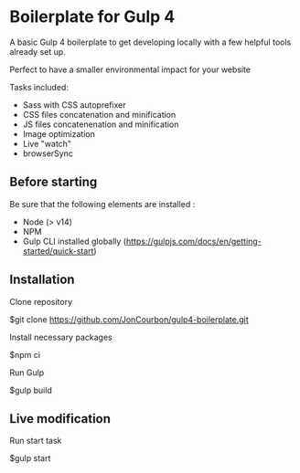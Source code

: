 # Boilerplate for Gulp 4
A basic Gulp 4 boilerplate to get developing locally with a few helpful tools already set up.

Perfect to have a smaller environmental impact for your website

Tasks included:

- Sass with CSS autoprefixer
- CSS files concatenation and minification
- JS files concatenenation and minification
- Image optimization
- Live "watch"
- browserSync


## Before starting
Be sure that the following elements are installed :
- Node (> v14)
- NPM
- Gulp CLI installed globally (https://gulpjs.com/docs/en/getting-started/quick-start)


## Installation
Clone repository

  $git clone https://github.com/JonCourbon/gulp4-boilerplate.git

Install necessary packages

  $npm ci

Run Gulp

  $gulp build

## Live modification
Run start task

  $gulp start
